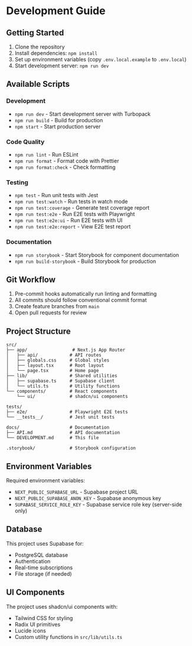# Development Guide

## Getting Started

1. Clone the repository
2. Install dependencies: `npm install`
3. Set up environment variables (copy `.env.local.example` to `.env.local`)
4. Start development server: `npm run dev`

## Available Scripts

### Development

- `npm run dev` - Start development server with Turbopack
- `npm run build` - Build for production
- `npm start` - Start production server

### Code Quality

- `npm run lint` - Run ESLint
- `npm run format` - Format code with Prettier
- `npm run format:check` - Check formatting

### Testing

- `npm test` - Run unit tests with Jest
- `npm run test:watch` - Run tests in watch mode
- `npm run test:coverage` - Generate test coverage report
- `npm run test:e2e` - Run E2E tests with Playwright
- `npm run test:e2e:ui` - Run E2E tests with UI
- `npm run test:e2e:report` - View E2E test report

### Documentation

- `npm run storybook` - Start Storybook for component documentation
- `npm run build-storybook` - Build Storybook for production

## Git Workflow

1. Pre-commit hooks automatically run linting and formatting
2. All commits should follow conventional commit format
3. Create feature branches from `main`
4. Open pull requests for review

## Project Structure

```
src/
├── app/                 # Next.js App Router
│   ├── api/            # API routes
│   ├── globals.css     # Global styles
│   ├── layout.tsx      # Root layout
│   └── page.tsx        # Home page
├── lib/                # Shared utilities
│   ├── supabase.ts     # Supabase client
│   └── utils.ts        # Utility functions
└── components/         # React components
    └── ui/             # shadcn/ui components

tests/
├── e2e/                # Playwright E2E tests
└── __tests__/          # Jest unit tests

docs/                   # Documentation
├── API.md              # API documentation
└── DEVELOPMENT.md      # This file

.storybook/             # Storybook configuration
```

## Environment Variables

Required environment variables:

- `NEXT_PUBLIC_SUPABASE_URL` - Supabase project URL
- `NEXT_PUBLIC_SUPABASE_ANON_KEY` - Supabase anonymous key
- `SUPABASE_SERVICE_ROLE_KEY` - Supabase service role key (server-side only)

## Database

This project uses Supabase for:

- PostgreSQL database
- Authentication
- Real-time subscriptions
- File storage (if needed)

## UI Components

The project uses shadcn/ui components with:

- Tailwind CSS for styling
- Radix UI primitives
- Lucide icons
- Custom utility functions in `src/lib/utils.ts`
